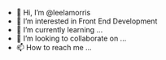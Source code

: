 - 👋 Hi, I’m @leelamorris
- 👀 I’m interested in Front End Development 
- 🌱 I’m currently learning ...
- 💞️ I’m looking to collaborate on ...
- 📫 How to reach me ...

<!---
leelamorris/leelamorris is a ✨ special ✨ repository because its `README.md` (this file) appears on your GitHub profile.
You can click the Preview link to take a look at your changes.
--->
